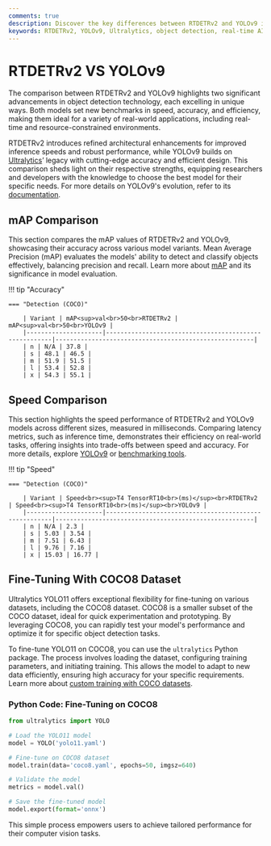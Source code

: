```yaml
---
comments: true
description: Discover the key differences between RTDETRv2 and YOLOv9 in this comprehensive comparison. Explore how these state-of-the-art models from Ultralytics excel in object detection, balancing real-time AI performance, edge AI efficiency, and computer vision accuracy to meet diverse application needs.
keywords: RTDETRv2, YOLOv9, Ultralytics, object detection, real-time AI, edge AI, computer vision, model comparison, AI performance, COCO dataset
---
```


# RTDETRv2 VS YOLOv9

The comparison between RTDETRv2 and YOLOv9 highlights two significant advancements in object detection technology, each excelling in unique ways. Both models set new benchmarks in speed, accuracy, and efficiency, making them ideal for a variety of real-world applications, including real-time and resource-constrained environments.

RTDETRv2 introduces refined architectural enhancements for improved inference speeds and robust performance, while YOLOv9 builds on [Ultralytics](https://www.ultralytics.com/)’ legacy with cutting-edge accuracy and efficient design. This comparison sheds light on their respective strengths, equipping researchers and developers with the knowledge to choose the best model for their specific needs. For more details on YOLOv9's evolution, refer to its [documentation](https://docs.ultralytics.com/models/).


## mAP Comparison

This section compares the mAP values of RTDETRv2 and YOLOv9, showcasing their accuracy across various model variants. Mean Average Precision (mAP) evaluates the models' ability to detect and classify objects effectively, balancing precision and recall. Learn more about [mAP](https://www.ultralytics.com/glossary/mean-average-precision-map) and its significance in model evaluation.


!!! tip "Accuracy"

	=== "Detection (COCO)"

		| Variant | mAP<sup>val<br>50<br>RTDETRv2 | mAP<sup>val<br>50<br>YOLOv9 |
		|---------------------|-------------------------------------------------------|-------------------------------------------------------|
		| n | N/A | 37.8 |
		| s | 48.1 | 46.5 |
		| m | 51.9 | 51.5 |
		| l | 53.4 | 52.8 |
		| x | 54.3 | 55.1 |
		

## Speed Comparison

This section highlights the speed performance of RTDETRv2 and YOLOv9 models across different sizes, measured in milliseconds. Comparing latency metrics, such as inference time, demonstrates their efficiency on real-world tasks, offering insights into trade-offs between speed and accuracy. For more details, explore [YOLOv9](https://docs.ultralytics.com/models/yolov9/) or [benchmarking tools](https://docs.ultralytics.com/reference/utils/benchmarks/).


!!! tip "Speed"

	=== "Detection (COCO)"

		| Variant | Speed<br><sup>T4 TensorRT10<br>(ms)</sup><br>RTDETRv2 | Speed<br><sup>T4 TensorRT10<br>(ms)</sup><br>YOLOv9 |
		|---------------------|-------------------------------------------------------|-------------------------------------------------------|
		| n | N/A | 2.3 |
		| s | 5.03 | 3.54 |
		| m | 7.51 | 6.43 |
		| l | 9.76 | 7.16 |
		| x | 15.03 | 16.77 |

## Fine-Tuning With COCO8 Dataset

Ultralytics YOLO11 offers exceptional flexibility for fine-tuning on various datasets, including the COCO8 dataset. COCO8 is a smaller subset of the COCO dataset, ideal for quick experimentation and prototyping. By leveraging COCO8, you can rapidly test your model's performance and optimize it for specific object detection tasks.

To fine-tune YOLO11 on COCO8, you can use the `ultralytics` Python package. The process involves loading the dataset, configuring training parameters, and initiating training. This allows the model to adapt to new data efficiently, ensuring high accuracy for your specific requirements. Learn more about [custom training with COCO datasets](https://docs.ultralytics.com/datasets/detect/coco/).

### Python Code: Fine-Tuning on COCO8
```python
from ultralytics import YOLO

# Load the YOLO11 model
model = YOLO('yolo11.yaml')

# Fine-tune on COCO8 dataset
model.train(data='coco8.yaml', epochs=50, imgsz=640)

# Validate the model
metrics = model.val()

# Save the fine-tuned model
model.export(format='onnx')
```

This simple process empowers users to achieve tailored performance for their computer vision tasks.

